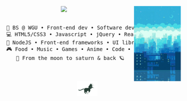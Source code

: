 <div align="center">
<img src="https://github.com/VGMichel/vgmichel/blob/master/assets/pixel-city.gif" width="25%" align="right" />
<img src="https://readme-typing-svg.demolab.com?font=Poppins&weight=300&size=50&duration=4000&pause=300&color=36BCF7&center=true&vCenter=true&multiline=true&repeat=false&random=false&width=1300&height=140&lines=Hello there!+%E2%80%A2+call me val;%E2%9C%A9+a+dev+techie+from+the+stars+%E2%9C%A9" width="70%" />
<br><br>
<pre>
    💼 BS @ WGU • Front-end dev • Software dev
    💻 HTML5/CSS3 • Javascript • jQuery • React • Photoshop • Figma • Illustrator  
    📖 NodeJS • Front-end frameworks • UI libraries
    🎮 Food • Music • Games • Anime • Code • Digital Art
    🌙 From the moon to saturn & back 🪐
</pre>
<br><br>
<img src="https://github.com/VGMichel/vgmichel/blob/master/assets/pixel-cat.gif" height="40" />
<br><br><br>
    
<!--[![](https://img.shields.io/badge/linkedin-0a66c2)](http://linkedin.com/in/ingridrosselis)
[![](https://img.shields.io/badge/mastodon-6364ff)](https://tech.lgbt/@innng)
[![](https://img.shields.io/badge/osu!-ff66ab)](https://osu.ppy.sh/users/4606212)
[![](https://img.shields.io/badge/enka.network-69899c)](https://enka.network/u/Inng/1A4HU1/10000069/1985924/)-->
</div>
